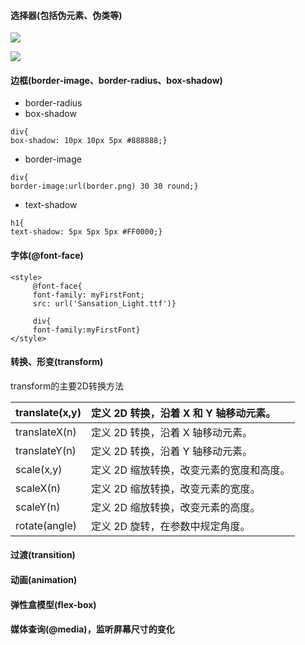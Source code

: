 #### 选择器\(包括伪元素、伪类等\)

![](http://img2.sycdn.imooc.com/5acf028c000157b904760870.jpg)

![](http://img3.sycdn.imooc.com/5acf028c0001f1a204770340.jpg)

#### 边框\(border-image、border-radius、box-shadow\)

* border-radius
* box-shadow

```
div{
box-shadow: 10px 10px 5px #888888;}
```

* border-image

```
div{
border-image:url(border.png) 30 30 round;}
```

* text-shadow

```
h1{
text-shadow: 5px 5px 5px #FF0000;}
```

#### 字体\(@font-face\)

```
<style> 
     @font-face{
     font-family: myFirstFont;
     src: url('Sansation_Light.ttf')}
     
     div{
     font-family:myFirstFont}
</style>
```

#### 转换、形变\(transform\)

transform的主要2D转换方法

| translate\(x,y\) | 定义 2D 转换，沿着 X 和 Y 轴移动元素。 |
| :--- | :--- |
| translateX\(n\) | 定义 2D 转换，沿着 X 轴移动元素。 |
| translateY\(n\) | 定义 2D 转换，沿着 Y 轴移动元素。 |
| scale\(x,y\) | 定义 2D 缩放转换，改变元素的宽度和高度。 |
| scaleX\(n\) | 定义 2D 缩放转换，改变元素的宽度。 |
| scaleY\(n\) | 定义 2D 缩放转换，改变元素的高度。 |
| rotate\(angle\) | 定义 2D 旋转，在参数中规定角度。 |

#### 过渡\(transition\)

#### 动画\(animation\)

#### 弹性盒模型\(flex-box\)

#### 媒体查询\(@media\)，监听屏幕尺寸的变化



